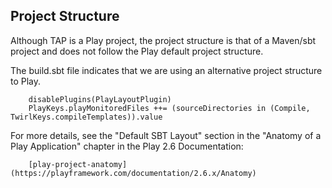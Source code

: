 ## Project Structure

Although TAP is a Play project, the project structure is that of a Maven/sbt project
and does not follow the Play default project structure.

The build.sbt file indicates that we are using an alternative project structure to Play.

        disablePlugins(PlayLayoutPlugin)
        PlayKeys.playMonitoredFiles ++= (sourceDirectories in (Compile, TwirlKeys.compileTemplates)).value

For more details, see the "Default SBT Layout" section in the "Anatomy of a Play Application"
chapter in the Play 2.6 Documentation:

        [play-project-anatomy](https://playframework.com/documentation/2.6.x/Anatomy)



